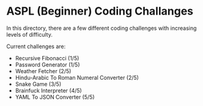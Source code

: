 # ASPL (Beginner) Coding Challanges
In this directory, there are a few different coding challenges with increasing levels of difficulty.

Current challenges are:
* Recursive Fibonacci (1/5)
* Password Generator (1/5)
* Weather Fetcher (2/5)
* Hindu-Arabic To Roman Numeral Converter (2/5)
* Snake Game (3/5)
* Brainfuck Interpreter (4/5)
* YAML To JSON Converter (5/5)